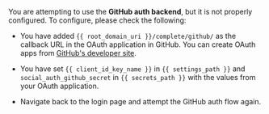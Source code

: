 You are attempting to use the **GitHub auth backend**, but it is not
properly configured. To configure, please check the following:

* You have added `{{ root_domain_uri }}/complete/github/` as the callback URL
in the OAuth application in GitHub. You can create OAuth apps from
[GitHub's developer site](https://github.com/settings/developers).

* You have set `{{ client_id_key_name }}` in `{{ settings_path }}` and
`social_auth_github_secret` in `{{ secrets_path }}` with the values
from your OAuth application.

* Navigate back to the login page and attempt the GitHub auth flow again.

